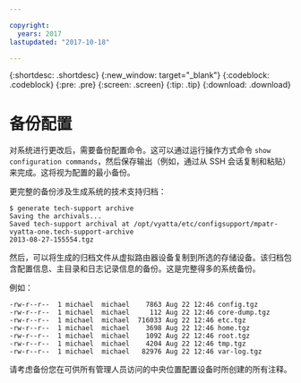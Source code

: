 ```yaml
---

copyright:
  years: 2017
lastupdated: "2017-10-18"

---
```


{:shortdesc: .shortdesc}
{:new_window: target="_blank"}
{:codeblock: .codeblock}
{:pre: .pre}
{:screen: .screen}
{:tip: .tip}
{:download: .download}

# 备份配置
对系统进行更改后，需要备份配置命令。这可以通过运行操作方式命令 `show configuration commands`，然后保存输出（例如，通过从 SSH 会话复制和粘贴）来完成。这将视为配置的最小备份。

更完整的备份涉及生成系统的技术支持归档： 

```
$ generate tech-support archive
Saving the archivals...
Saved tech-support archival at /opt/vyatta/etc/configsupport/mpatr-vyatta-one.tech-support-archive
2013-08-27-155554.tgz
```

然后，可以将生成的归档文件从虚拟路由器设备复制到所选的存储设备。该归档包含配置信息、主目录和日志记录信息的备份。这是完整得多的系统备份。 

例如：

```
-rw-r--r--  1 michael  michael    7863 Aug 22 12:46 config.tgz
-rw-r--r--  1 michael  michael     112 Aug 22 12:46 core-dump.tgz
-rw-r--r--  1 michael  michael  716033 Aug 22 12:46 etc.tgz
-rw-r--r--  1 michael  michael    3698 Aug 22 12:46 home.tgz
-rw-r--r--  1 michael  michael    1092 Aug 22 12:46 root.tgz
-rw-r--r--  1 michael  michael    4204 Aug 22 12:46 tmp.tgz
-rw-r--r--  1 michael  michael   82976 Aug 22 12:46 var-log.tgz
```

请考虑备份您在可供所有管理人员访问的中央位置配置设备时所创建的所有注释。
